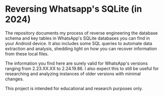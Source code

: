 # Reversing Whatsapp's SQLite (in 2024)
The repository documents my process of reverse engineering the database schema and key tables in WhatsApp's SQLite databases you can find in your Android device. 
It also includes some SQL queries to automate data extraction and analysis, shedding light on how you can recover information from these local files.

The information you find here are surely valid for WhatsApp's versions ranging from 2.23.XX.XX to 2.24.19.86. I also expect this to still be useful for researching and analyzing instances of older versions with minimal changes. 

This project is intended for educational and research purposes only.

